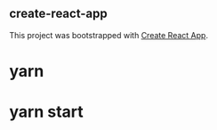 ## create-react-app

This project was bootstrapped with [Create React App](https://github.com/facebook/create-react-app).

# yarn

# yarn start